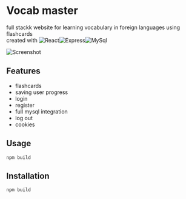 # Vocab master
full stackk website for learning vocabulary in foreign languages using flashcards<br>
created with ![React](https://img.shields.io/badge/react-blue?style=for-the-badge&logo=react)![Express](https://img.shields.io/badge/express-red?style=for-the-badge&logo=express)![MySql](https://img.shields.io/badge/mysql-black?style=for-the-badge&logo=mysql)

![Screenshot](preview.png)

## Features
- flashcards
- saving user progress
- login
- register
- full mysql integration
- log out
- cookies
## Usage
```
npm build
```
## Installation
```
npm build
```
